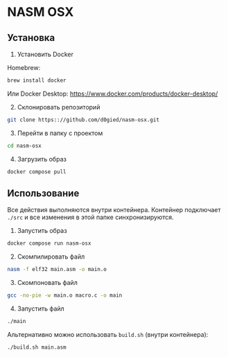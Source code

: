 # NASM OSX

## Установка

1. Установить Docker

Homebrew:
```bash
brew install docker
```
Или  Docker Desktop:
https://www.docker.com/products/docker-desktop/

2. Склонировать репозиторий
```bash
git clone https:://github.com/d0gied/nasm-osx.git
```

3. Перейти в папку с проектом
```bash
cd nasm-osx
```

4. Загрузить образ
```bash
docker compose pull
```

## Использование

Все действия выполняются внутри контейнера. Контейнер подключает `./src` и все изменения в этой папке синхронизируются.

1. Запустить образ
```bash
docker compose run nasm-osx
```

2. Скомпилировать файл
```bash
nasm -f elf32 main.asm -o main.o
```

3. Скомпоновать файл
```bash
gcc -no-pie -w main.o macro.c -o main
```

4. Запустить файл
```bash
./main
```

Альтернативно можно использовать `build.sh` (внутри контейнера):
```bash
./build.sh main.asm 
```